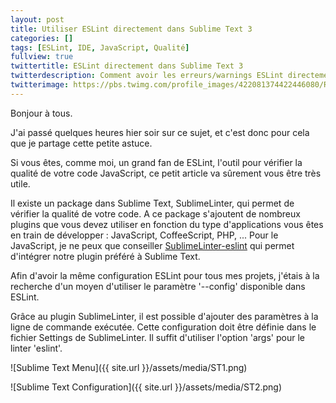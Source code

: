 ```yaml
---
layout: post
title: Utiliser ESLint directement dans Sublime Text 3
categories: []
tags: [ESLint, IDE, JavaScript, Qualité]
fullview: true
twittertitle: ESLint directement dans Sublime Text 3
twitterdescription: Comment avoir les erreurs/warnings ESLint directement dans Sublime Text 3
twitterimage: https://pbs.twimg.com/profile_images/422081374422446080/RNoIP-zD.png
---
```


Bonjour à tous. 

J'ai passé quelques heures hier soir sur ce sujet, et c'est donc pour cela que je partage cette petite astuce. 

Si vous êtes, comme moi, un grand fan de ESLint, l'outil pour vérifier la qualité de votre code JavaScript, ce petit article va sûrement vous être très utile. 

Il existe un package dans Sublime Text, SublimeLinter, qui permet de vérifier la qualité de votre code. A ce package s'ajoutent de nombreux plugins que vous devez utiliser en fonction du type d'applications vous êtes en train de développer : JavaScript, CoffeeScript, PHP, ... Pour le JavaScript, je ne peux que conseiller [SublimeLinter-eslint](https://github.com/roadhump/SublimeLinter-eslint) qui permet d'intégrer notre plugin préféré à Sublime Text. 

Afin d'avoir la même configuration ESLint pour tous mes projets, j'étais à la recherche d'un moyen d'utiliser le paramètre '--config' disponible dans ESLint. 

Grâce au plugin SublimeLinter, il est possible d'ajouter des paramètres à la ligne de commande exécutée. Cette configuration doit être définie dans le fichier Settings de SublimeLinter. Il suffit d'utiliser l'option 'args' pour le linter 'eslint'. 

![Sublime Text Menu]({{ site.url }}/assets/media/ST1.png)

![Sublime Text Configuration]({{ site.url }}/assets/media/ST2.png)

